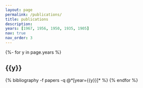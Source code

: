 ```yaml
---
layout: page
permalink: /publications/
title: publications
description: 
years: [1967, 1956, 1950, 1935, 1905]
nav: true
nav_order: 3
---
```

<!-- _pages/publications.md -->
<div class="publications">

{%- for y in page.years %}
  <h2 class="year">{{y}}</h2>
  {% bibliography -f papers -q @*[year={{y}}]* %}
{% endfor %}

</div>
